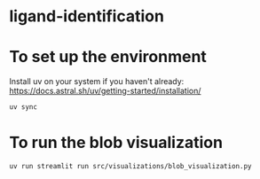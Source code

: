 # ligand-identification

# To set up the environment
Install uv on your system if you haven't already: https://docs.astral.sh/uv/getting-started/installation/

```bash
uv sync
```

# To run the blob visualization
```bash
uv run streamlit run src/visualizations/blob_visualization.py
```